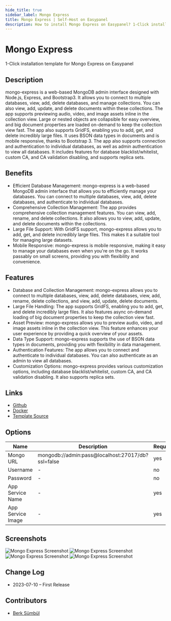 ```yaml
---
hide_title: true
sidebar_label: Mongo Express
title: Mongo Express | Self-Host on Easypanel
description: How to install Mongo Express on Easypanel? 1-Click installation template for Mongo Express on Easypanel
---
```


<!-- generated -->

# Mongo Express

1-Click installation template for Mongo Express on Easypanel

## Description

mongo-express is a web-based MongoDB admin interface designed with Node.js, Express, and Bootstrap3. It allows you to connect to multiple databases, view, add, delete databases, and manage collections. You can also view, add, update, and delete documents within these collections. The app supports previewing audio, video, and image assets inline in the collection view. Large or nested objects are collapsible for easy overview, and big document properties are loaded on-demand to keep the collection view fast. The app also supports GridFS, enabling you to add, get, and delete incredibly large files. It uses BSON data types in documents and is mobile responsive, thanks to Bootstrap 3. The app also supports connection and authentication to individual databases, as well as admin authentication to view all databases. It includes features for database blacklist/whitelist, custom CA, and CA validation disabling, and supports replica sets.

## Benefits

- Efficient Database Management: mongo-express is a web-based MongoDB admin interface that allows you to efficiently manage your databases. You can connect to multiple databases, view, add, delete databases, and authenticate to individual databases.
- Comprehensive Collection Management: The app provides comprehensive collection management features. You can view, add, rename, and delete collections. It also allows you to view, add, update, and delete documents within the collections.
- Large File Support: With GridFS support, mongo-express allows you to add, get, and delete incredibly large files. This makes it a suitable tool for managing large datasets.
- Mobile Responsive: mongo-express is mobile responsive, making it easy to manage your databases even when you're on the go. It works passably on small screens, providing you with flexibility and convenience.

## Features

- Database and Collection Management: mongo-express allows you to connect to multiple databases, view, add, delete databases, view, add, rename, delete collections, and view, add, update, delete documents.
- Large File Handling: The app supports GridFS, enabling you to add, get, and delete incredibly large files. It also features async on-demand loading of big document properties to keep the collection view fast.
- Asset Preview: mongo-express allows you to preview audio, video, and image assets inline in the collection view. This feature enhances your user experience by providing a quick overview of your assets.
- Data Type Support: mongo-express supports the use of BSON data types in documents, providing you with flexibility in data management.
- Authentication Features: The app allows you to connect and authenticate to individual databases. You can also authenticate as an admin to view all databases.
- Customization Options: mongo-express provides various customization options, including database blacklist/whitelist, custom CA, and CA validation disabling. It also supports replica sets.

## Links

- [Github](https://github.com/mongo-express/mongo-express)
- [Docker](https://hub.docker.com/_/mongo-express/)
- [Template Source](https://github.com/easypanel-io/templates/tree/main/templates/mongo-express)

## Options

Name | Description | Required | Default Value
-|-|-|-
Mongo URL | mongodb://admin:pass@localhost:27017/db?ssl=false | yes | 
Username | - | no | 
Password | - | no | 
App Service Name | - | yes | mongo-express
App Service Image | - | yes | mongo-express:1.0.0-alpha

## Screenshots

![Mongo Express Screenshot](./assets/screenshot1.png)
![Mongo Express Screenshot](./assets/screenshot2.png)
![Mongo Express Screenshot](./assets/screenshot3.png)
![Mongo Express Screenshot](./assets/screenshot4.png)

## Change Log

- 2023-07-10 – First Release

## Contributors

- [Berk Sümbül](https://berksmbl.com)
